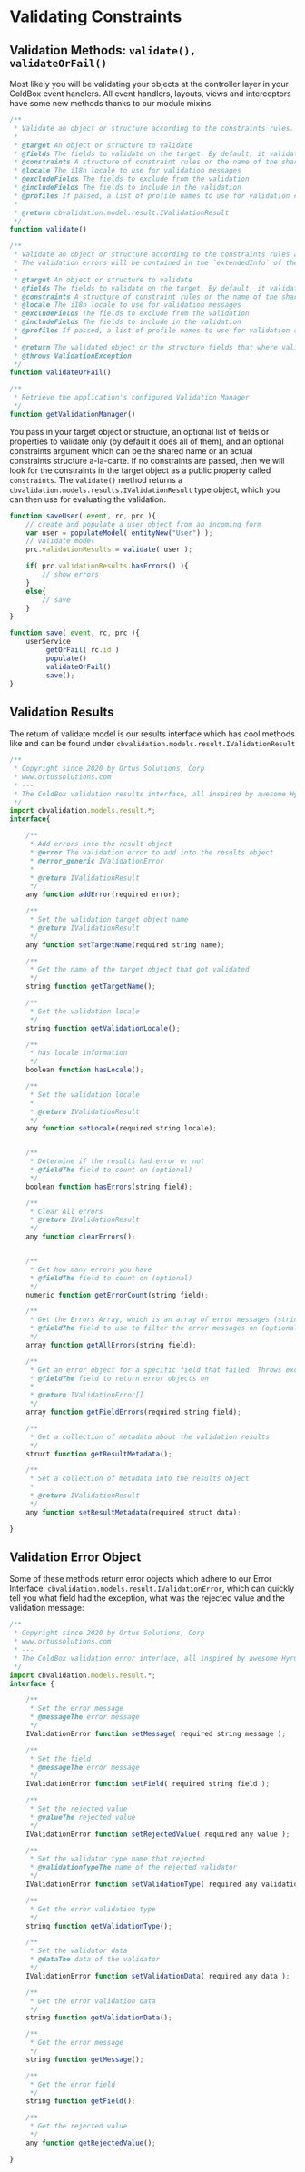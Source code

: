 # Validating Constraints

## Validation Methods: `validate(), validateOrFail()`

Most likely you will be validating your objects at the controller layer in your ColdBox event handlers. All event handlers, layouts, views and interceptors have some new methods thanks to our module mixins.

```javascript
/**
 * Validate an object or structure according to the constraints rules.
 *
 * @target An object or structure to validate
 * @fields The fields to validate on the target. By default, it validates on all fields
 * @constraints A structure of constraint rules or the name of the shared constraint rules to use for validation
 * @locale The i18n locale to use for validation messages
 * @excludeFields The fields to exclude from the validation
 * @includeFields The fields to include in the validation
 * @profiles If passed, a list of profile names to use for validation constraints
 *
 * @return cbvalidation.model.result.IValidationResult
 */
function validate()

/**
 * Validate an object or structure according to the constraints rules and throw an exception if the validation fails.
 * The validation errors will be contained in the `extendedInfo` of the exception in JSON format
 *
 * @target An object or structure to validate
 * @fields The fields to validate on the target. By default, it validates on all fields
 * @constraints A structure of constraint rules or the name of the shared constraint rules to use for validation
 * @locale The i18n locale to use for validation messages
 * @excludeFields The fields to exclude from the validation
 * @includeFields The fields to include in the validation
 * @profiles If passed, a list of profile names to use for validation constraints
 *
 * @return The validated object or the structure fields that where validated
 * @throws ValidationException
 */
function validateOrFail()

/**
 * Retrieve the application's configured Validation Manager
 */
function getValidationManager()
```

You pass in your target object or structure, an optional list of fields or properties to validate only \(by default it does all of them\), and an optional constraints argument which can be the shared name or an actual constraints structure a-la-carte. If no constraints are passed, then we will look for the constraints in the target object as a public property called `constraints`. The `validate()` method returns a `cbvalidation.models.results.IValidationResult` type object, which you can then use for evaluating the validation.

```javascript
function saveUser( event, rc, prc ){
    // create and populate a user object from an incoming form
    var user = populateModel( entityNew("User") );
    // validate model
    prc.validationResults = validate( user );

    if( prc.validationResults.hasErrors() ){
        // show errors
    }
    else{
        // save
    }
}

function save( event, rc, prc ){
    userService
        .getOrFail( rc.id )
        .populate()
        .validateOrFail()
        .save();
}
```

## Validation Results

The return of validate model is our results interface which has cool methods like and can be found under `cbvalidation.models.result.IValidationResult`

```javascript
/**
 * Copyright since 2020 by Ortus Solutions, Corp
 * www.ortussolutions.com
 * ---
 * The ColdBox validation results interface, all inspired by awesome Hyrule Validation Framework by Dan Vega
 */
import cbvalidation.models.result.*;
interface{

	/**
	 * Add errors into the result object
	 * @error The validation error to add into the results object
	 * @error_generic IValidationError
	 *
	 * @return IValidationResult
	 */
	any function addError(required error);

	/**
	 * Set the validation target object name
	 * @return IValidationResult
	 */
	any function setTargetName(required string name);

	/**
	 * Get the name of the target object that got validated
	 */
	string function getTargetName();

	/**
	 * Get the validation locale
	 */
	string function getValidationLocale();

	/**
	 * has locale information
	 */
	boolean function hasLocale();

	/**
	 * Set the validation locale
	 *
	 * @return IValidationResult
	 */
	any function setLocale(required string locale);


	/**
	 * Determine if the results had error or not
	 * @fieldThe field to count on (optional)
	 */
	boolean function hasErrors(string field);

	/**
	 * Clear All errors
	 * @return IValidationResult
	 */
	any function clearErrors();


	/**
	 * Get how many errors you have
	 * @fieldThe field to count on (optional)
	 */
	numeric function getErrorCount(string field);

	/**
	 * Get the Errors Array, which is an array of error messages (strings)
	 * @fieldThe field to use to filter the error messages on (optional)
	 */
	array function getAllErrors(string field);

	/**
	 * Get an error object for a specific field that failed. Throws exception if the field does not exist
	 * @fieldThe field to return error objects on
	 *
	 * @return IValidationError[]
	 */
	array function getFieldErrors(required string field);

	/**
	 * Get a collection of metadata about the validation results
	 */
	struct function getResultMetadata();

	/**
	 * Set a collection of metadata into the results object
	 *
	 * @return IValidationResult
	 */
	any function setResultMetadata(required struct data);

}
```

## Validation Error Object

Some of these methods return error objects which adhere to our Error Interface: `cbvalidation.models.result.IValidationError`, which can quickly tell you what field had the exception, what was the rejected value and the validation message:

```javascript
/**
 * Copyright since 2020 by Ortus Solutions, Corp
 * www.ortussolutions.com
 * ---
 * The ColdBox validation error interface, all inspired by awesome Hyrule Validation Framework by Dan Vega
 */
import cbvalidation.models.result.*;
interface {

	/**
	 * Set the error message
	 * @messageThe error message
	 */
	IValidationError function setMessage( required string message );

	/**
	 * Set the field
	 * @messageThe error message
	 */
	IValidationError function setField( required string field );

	/**
	 * Set the rejected value
	 * @valueThe rejected value
	 */
	IValidationError function setRejectedValue( required any value );

	/**
	 * Set the validator type name that rejected
	 * @validationTypeThe name of the rejected validator
	 */
	IValidationError function setValidationType( required any validationType );

	/**
	 * Get the error validation type
	 */
	string function getValidationType();

	/**
	 * Set the validator data
	 * @dataThe data of the validator
	 */
	IValidationError function setValidationData( required any data );

	/**
	 * Get the error validation data
	 */
	string function getValidationData();

	/**
	 * Get the error message
	 */
	string function getMessage();

	/**
	 * Get the error field
	 */
	string function getField();

	/**
	 * Get the rejected value
	 */
	any function getRejectedValue();

}

```


